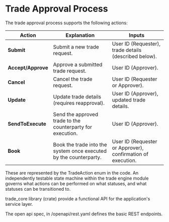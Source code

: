 # Trade Approval Process

The trade approval process supports the following actions:

| Action            | Explanation                                      | Inputs                                                                 |
|-------------------|--------------------------------------------------|------------------------------------------------------------------------|
| **Submit**        | Submit a new trade request.                      | User ID (Requester), trade details (described below).                 |
| **Accept/Approve**| Approve a submitted trade request.               | User ID (Approver).                                                   |
| **Cancel**        | Cancel the trade request.                        | User ID (Requester or Approver).                                      |
| **Update**        | Update trade details (requires reapproval).      | User ID (Approver), updated trade details.                            |
| **SendToExecute** | Send the approved trade to the counterparty for execution. | User ID (Approver).                                          |
| **Book**          | Book the trade into the system once executed by the counterparty. | User ID (Requester or Approver), confirmation of execution. |

These are represented by the TradeAction enum in the code. An independently testable state machine within the trade engine module governs what actions can be performed on what statuses, and what statuses can be transitioned to.

trade_core library (crate) provide a functional API for the application's service layer.

The open api spec, in /openapi/rest.yaml defines the basic REST endpoints. 





